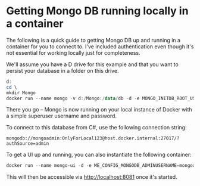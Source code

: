 # Getting Mongo DB running locally in a container

The following is a quick guide to getting Mongo DB up and running in a container for you to connect to. I've included authentication even though it's not essential for working locally just for completeness.

We'll assume you have a D drive for this example and that you want to persist your database in a folder on this drive.

```powershell
d:
cd \
mkdir Mongo
docker run --name mongo -v d:/Mongo:/data/db -d -e MONGO_INITDB_ROOT_USERNAME=mongoadmin -e MONGO_INITDB_ROOT_PASSWORD=OnlyForLocal123 -p 27017:27017 --restart always mongo
```

There you go – Mongo is now running on your local instance of Docker with a simple superuser username and password.

To connect to this database from C#, use the following connection string:

```
mongodb://mongoadmin:OnlyForLocal123@host.docker.internal:27017/?authSource=admin
```

To get a UI up and running, you can also instantiate the following container:

```powershell
docker run --name mongo-ui -d -e ME_CONFIG_MONGODB_ADMINUSERNAME=mongoadmin -e ME_CONFIG_MONGODB_ADMINPASSWORD=OnlyForLocal123 -e ME_CONFIG_MONGODB_SERVER=host.docker.internal -p 8081:8081 --restart always mongo-express
```

This will then be accessible via [http://localhost:8081](http://localhost:8081) once it's started.